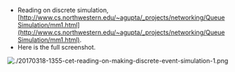 * Reading on discrete simulation, [http://www.cs.northwestern.edu/~agupta/_projects/networking/QueueSimulation/mm1.html](http://www.cs.northwestern.edu/~agupta/_projects/networking/QueueSimulation/mm1.html).
* Here is the full screenshot.

![./20170318-1355-cet-reading-on-making-discrete-event-simulation-1.png](./20170318-1355-cet-reading-on-making-discrete-event-simulation-1.png)